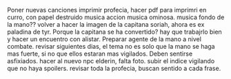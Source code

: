 
Poner nuevas canciones
imprimir profecia, hacer pdf para imprimri en curro, con papel destruido
musica accion
musica ominosa.
musica fondo de la mano??
volver a hacer la imagen de la capitana soriah, ahora es ex paladina de tyr.
Porque la capitana se ha convertido? hay que trabajrlo bien y hacer un encuentro con alistar.
Preparar agente de la mano a nivel combate.
revisar siguientes dias, el tema no es solo que la mano se haga mas fuerte, si no que ellos estaran mas vigilados. Deben sentirse asfixiados.
hacer al nuevo npc elderin, falta foto.
subir el indice vigilando que no haya spoilers.
revisar toda la profecia, buscan sentido a cada frase.











